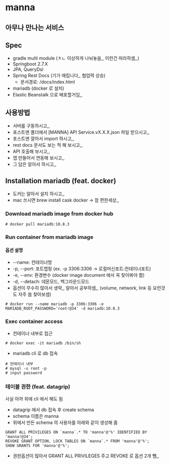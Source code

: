 # manna
## 아무나 만나는 서비스

## Spec
- gradle multi module (ㅈㄴ 이상하게 나눠놓음,, 이런건 따라하셈,,)
- Springboot 2.7.X
- JPA, QueryDsl
- Spring Rest Docs (기가 매킴니다,, 협업력 상승)
  - 문서경로: /docs/index.html
- mariadb (docker 로 설치)
- Elastic Beanstalk 으로 배포할거임,,

## 사용방법
- 서버를 구동하시고,,
- 포스트맨 폴더에서 [MANNA] API Service.vX.X.X.json 파일 받으시고,,
- 포스트맨 깔아서 import 하시고,,
- rest docs 문서도 보는 척 해 보시고,,
- API 호출해 보시고,,
- 앱 만들어서 연동해 보시고,,
- 그 담은 알아서 하시고,,

## Installation mariadb (feat. docker)
- 도커는 알아서 설치 하시고,,
- mac 쓰시면 brew install cask docker -> 참 편한세상,,

### Download mariadb image from docker hub
```
# docker pull mariadb:10.8.3
```

### Run container from mariadb image
#### 옵션 설명
- --name: 컨테이너명
- -p, --port: 포트맵핑 (ex. -p 3306:3306 -> 로컬머신포트:컨테이너포트)
- -e, --env: 환경변수 (docker image document 에서 꼭 찾아봐야 함)
- -d, --detach: 데몬모드, 백그라운드모드
- 옵션이 무수히 많아서 생략,, 알아서 공부하셈,, (volume, network, link 등 요런것도 자주 씀 찾아보셈)
```
# docker run --name mariadb -p 3306:3306 -e MARIADB_ROOT_PASSWORD='root!@34' -d mariadb:10.8.3
```

### Exec container access
- 컨테이너 내부로 접근
```
# docker exec -it mariadb /bin/sh
```
- mariadb cli 로 db 접속
```
# 컨테이너 내부
# mysql -u root -p
# input password
```

### 테이블 권한 (feat. datagrip)
사실 아까 위에 cli 에서 해도 됨
- datagrip 에서 db 접속 후 create schema
- schema 이름은 manna
- 위에서 만든 schema 의 사용자를 아래와 같이 생성해 줌
```
GRANT ALL PRIVILEGES ON `manna`.* TO 'manna'@'%' IDENTIFIED BY 'manna!@34';
REVOKE GRANT OPTION, LOCK TABLES ON `manna`.* FROM 'manna'@'%';
SHOW GRANTS FOR 'manna'@'%';
```
- 권한옵션이 많아서 GRANT ALL PRIVILEGES 주고 REVOKE 로 옵션 2개 뺌,,

